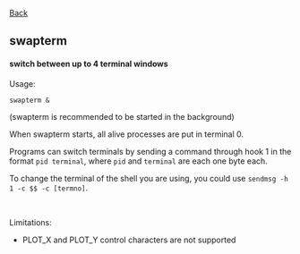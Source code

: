 [Back](./)

## swapterm

#### switch between up to 4 terminal windows

Usage:
```
swapterm &
```
(swapterm is recommended to be started in the background)

When swapterm starts, all alive processes are put in terminal 0.

Programs can switch terminals by sending a command through hook 1 in the format `pid terminal`, where `pid` and `terminal` are each one byte each.

To change the terminal of the shell you are using, you could use `sendmsg -h 1 -c $$ -c [termno]`.

<br />

Limitations:
- PLOT_X and PLOT_Y control characters are not supported
